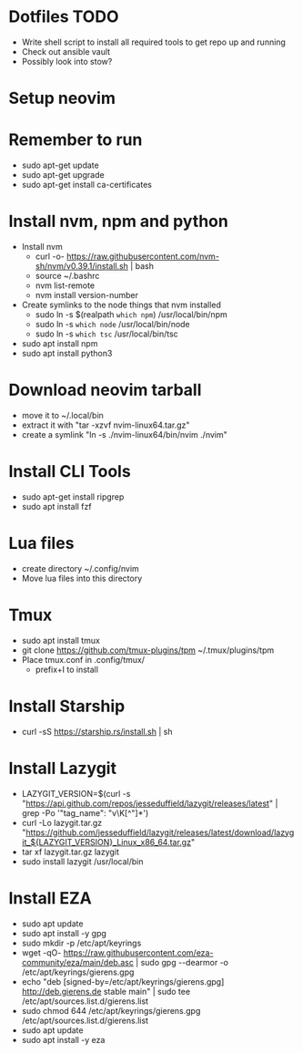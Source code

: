 # Dotfiles TODO
- Write shell script to install all required tools to get repo up and running
- Check out ansible vault
- Possibly look into stow?

# Setup neovim
# Remember to run
- sudo apt-get update
- sudo apt-get upgrade
- sudo apt-get install ca-certificates
# Install nvm, npm and python
- Install nvm
    - curl -o- https://raw.githubusercontent.com/nvm-sh/nvm/v0.39.1/install.sh | bash
    - source ~/.bashrc
    - nvm list-remote
    - nvm install version-number
- Create symlinks to the node things that nvm installed
    - sudo ln -s $(realpath `which npm`) /usr/local/bin/npm
    - sudo ln -s `which node` /usr/local/bin/node
    - sudo ln -s `which tsc` /usr/local/bin/tsc
- sudo apt install npm
- sudo apt install python3
# Download neovim tarball
- move it to ~/.local/bin
- extract it with "tar -xzvf nvim-linux64.tar.gz"
- create a symlink "ln -s ./nvim-linux64/bin/nvim ./nvim"
# Install CLI Tools
- sudo apt-get install ripgrep
- sudo apt install fzf
# Lua files
- create directory ~/.config/nvim
- Move lua files into this directory
# Tmux
- sudo apt install tmux
- git clone https://github.com/tmux-plugins/tpm ~/.tmux/plugins/tpm
- Place tmux.conf in .config/tmux/
    - prefix+I to install
# Install Starship
- curl -sS https://starship.rs/install.sh | sh
# Install Lazygit
- LAZYGIT_VERSION=$(curl -s "https://api.github.com/repos/jesseduffield/lazygit/releases/latest" | grep -Po '"tag_name": "v\K[^"]*')
- curl -Lo lazygit.tar.gz "https://github.com/jesseduffield/lazygit/releases/latest/download/lazygit_${LAZYGIT_VERSION}_Linux_x86_64.tar.gz"
- tar xf lazygit.tar.gz lazygit
- sudo install lazygit /usr/local/bin
# Install EZA
- sudo apt update
- sudo apt install -y gpg
- sudo mkdir -p /etc/apt/keyrings
- wget -qO- https://raw.githubusercontent.com/eza-community/eza/main/deb.asc | sudo gpg --dearmor -o /etc/apt/keyrings/gierens.gpg
- echo "deb [signed-by=/etc/apt/keyrings/gierens.gpg] http://deb.gierens.de stable main" | sudo tee /etc/apt/sources.list.d/gierens.list
- sudo chmod 644 /etc/apt/keyrings/gierens.gpg /etc/apt/sources.list.d/gierens.list
- sudo apt update
- sudo apt install -y eza
